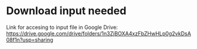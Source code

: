 # Download input needed

Link for accesing to input file in Google Drive: https://drive.google.com/drive/folders/1n3ZjBOXA4xzFbZHwHLp0g2vkDsA08f1n?usp=sharing
